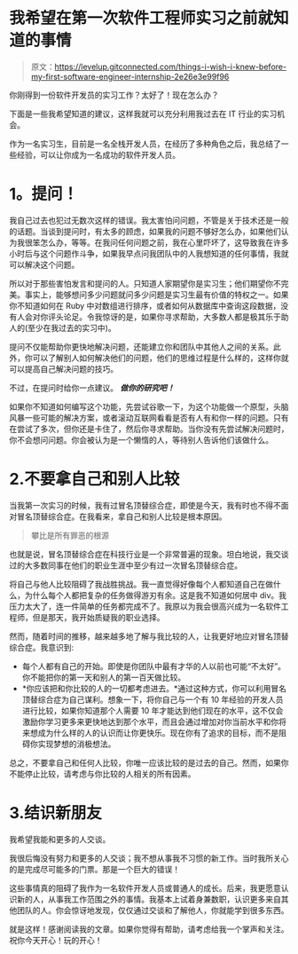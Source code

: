 # 我希望在第一次软件工程师实习之前就知道的事情

> 原文：<https://levelup.gitconnected.com/things-i-wish-i-knew-before-my-first-software-engineer-internship-2e26e3e99f96>

你刚得到一份软件开发员的实习工作？太好了！现在怎么办？

下面是一些我希望知道的建议，这样我就可以充分利用我过去在 IT 行业的实习机会。

作为一名实习生，目前是一名全栈开发人员，在经历了多种角色之后，我总结了一些经验，可以让你成为一名成功的软件开发人员。

# **1。提问！**

我自己过去也犯过无数次这样的错误。我太害怕问问题，不管是关于技术还是一般的话题。当谈到提问时，有太多的顾虑，如果我的问题不够好怎么办，如果他们认为我很笨怎么办，等等。在我问任何问题之前，我在心里吓坏了，这导致我在许多小时后与这个问题作斗争，如果我早点问我团队中的人我想知道的任何事情，我就可以解决这个问题。

所以对于那些害怕发言和提问的人。只知道人家期望你是实习生；他们期望你不完美。事实上，能够想问多少问题就问多少问题是实习生最有价值的特权之一。如果你不知道如何在 Ruby 中对数组进行排序，或者如何从数据库中查询这段数据，没有人会对你评头论足。令我惊讶的是，如果你寻求帮助，大多数人都是极其乐于助人的(至少在我过去的实习中)。

提问不仅能帮助你更快地解决问题，还能建立你和团队中其他人之间的关系。此外，你可以了解别人如何解决他们的问题，他们的思维过程是什么样的，这样你就可以提高自己解决问题的技巧。

不过，在提问时给你一点建议。 ***做你的研究吧！***

如果你不知道如何编写这个功能，先尝试谷歌一下，为这个功能做一个原型，头脑风暴一些可能的解决方案，或者滚动互联网看看是否有人有和你一样的问题。只有在尝试了多次，但你还是卡住了，然后你寻求帮助。当你没有先尝试解决问题时，你不会想问问题。你会被认为是一个懒惰的人，等待别人告诉他们该做什么。

# 2.不要拿自己和别人比较

当我第一次实习的时候，我有过冒名顶替综合症，即使是今天，我有时也不得不面对冒名顶替综合症。在我看来，拿自己和别人比较是根本原因。

> 攀比是所有罪恶的根源

也就是说，冒名顶替综合症在科技行业是一个非常普遍的现象。坦白地说，我交谈过的大多数同事在他们的职业生涯中至少有过一次冒名顶替综合症。

将自己与他人比较阻碍了我战胜挑战。我一直觉得好像每个人都知道自己在做什么，为什么每个人都把复杂的任务做得游刃有余。这是我不知道如何居中 div。我压力太大了，连一件简单的任务都完成不了。我原以为我会很高兴成为一名软件工程师，但是那天，我开始质疑我的职业选择。

然而，随着时间的推移，越来越多地了解与我比较的人，让我更好地应对冒名顶替综合症。我意识到:

*   每个人都有自己的开始。即使是你团队中最有才华的人以前也可能“不太好”。你不能把你的第一天和别人的第一百天做比较。
*   *你应该把和你比较的人的一切都考虑进去。*通过这种方式，你可以利用冒名顶替综合症为自己谋利。想象一下，将你自己与一个有 10 年经验的开发人员进行比较，如果你知道那个人需要 10 年才能达到他们现在的水平，这不仅会激励你学习更多来更快地达到那个水平，而且会通过增加对你当前水平和你将来想成为什么样的人的认识而让你更快乐。现在你有了追求的目标，而不是阻碍你实现梦想的消极想法。

总之，不要拿自己和任何人比较，你唯一应该比较的是过去的自己。然而，如果你不能停止比较，请考虑与你比较的人相关的所有因素。

# 3.结识新朋友

我希望我能和更多的人交谈。

我很后悔没有努力和更多的人交谈；我不想从事我不习惯的新工作。当时我所关心的是完成尽可能多的门票。那是一个巨大的错误！

这些事情真的阻碍了我作为一名软件开发人员或普通人的成长。后来，我更愿意认识新的人，从事我工作范围之外的事情。我基本上试着身兼数职，认识更多来自其他团队的人。你会惊讶地发现，仅仅通过交谈和了解他人，你就能学到很多东西。

就是这样！感谢阅读我的文章。如果你觉得有帮助，请考虑给我一个掌声和关注。祝你今天开心！玩的开心！
